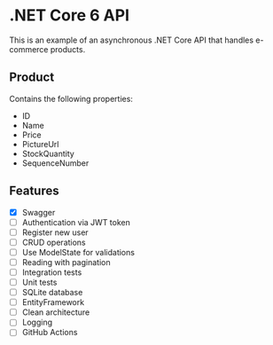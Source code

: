 # .NET Core 6 API 

This is an example of an asynchronous .NET Core API that handles e-commerce products.

## Product
Contains the following properties:
- ID
- Name
- Price
- PictureUrl
- StockQuantity
- SequenceNumber

## Features
- [x] Swagger
- [ ] Authentication via JWT token
- [ ] Register new user
- [ ] CRUD operations
- [ ] Use ModelState for validations
- [ ] Reading with pagination
- [ ] Integration tests
- [ ] Unit tests
- [ ] SQLite database
- [ ] EntityFramework
- [ ] Clean architecture
- [ ] Logging
- [ ] GitHub Actions